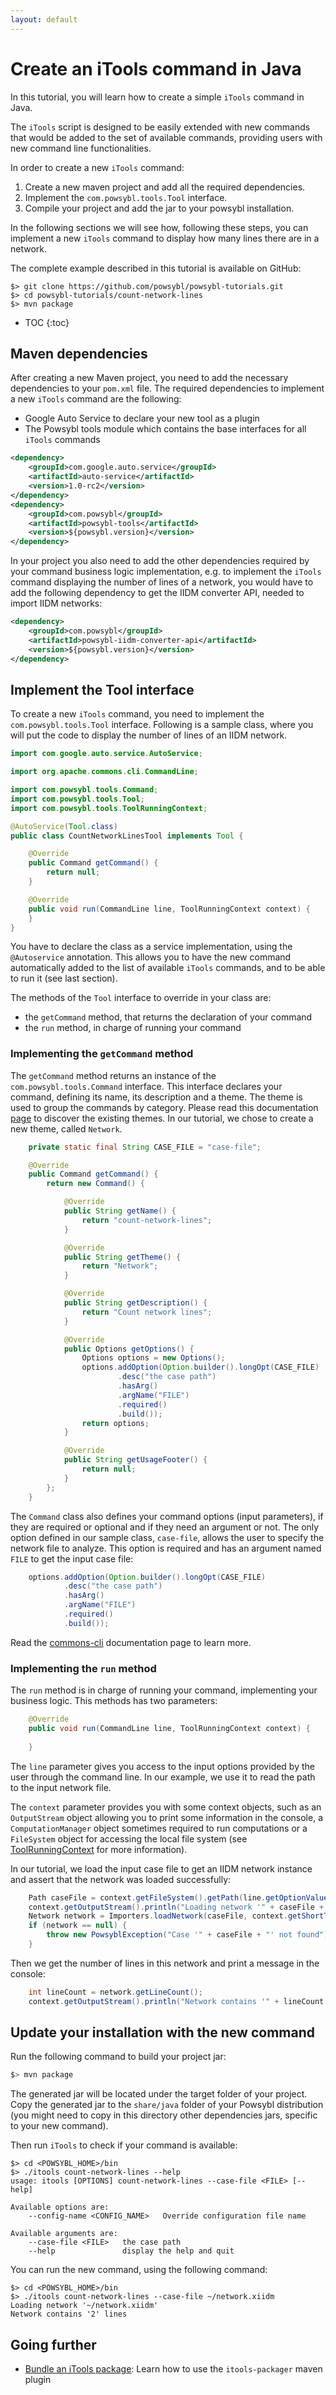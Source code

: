 ```yaml
---
layout: default
---
```


# Create an iTools command in Java
In this tutorial, you will learn how to create a simple `iTools` command in Java.

The `iTools` script is designed to be easily extended with new commands that would be added to the set of
available commands, providing users with new command line functionalities.

In order to create a new `iTools` command:
1. Create a new maven project and add all the required dependencies.
2. Implement the `com.powsybl.tools.Tool` interface.
3. Compile your project and add the jar to your powsybl installation.

In the following sections we will see how, following these steps, you can implement a new `iTools` command to display
how many lines there are in a network.

The complete example described in this tutorial is available on GitHub:
```shell
$> git clone https://github.com/powsybl/powsybl-tutorials.git
$> cd powsybl-tutorials/count-network-lines
$> mvn package
``` 

* TOC
{:toc}

## Maven dependencies

After creating a new Maven project, you need to add the necessary dependencies to your `pom.xml` file. The required
dependencies to implement a new `iTools` command are the following:
- Google Auto Service to declare your new tool as a plugin
- The Powsybl tools module which contains the base interfaces for all `iTools` commands

```xml
<dependency>
    <groupId>com.google.auto.service</groupId>
    <artifactId>auto-service</artifactId>
    <version>1.0-rc2</version>
</dependency>
<dependency>
    <groupId>com.powsybl</groupId>
    <artifactId>powsybl-tools</artifactId>
    <version>${powsybl.version}</version>
</dependency>
```

In your project you also need to add the other dependencies required by your command business logic implementation, e.g.
to implement the `iTools` command displaying the number of lines of a network, you would have to add the following
dependency to get the IIDM converter API, needed to import IIDM networks:

```xml
<dependency>
    <groupId>com.powsybl</groupId>
    <artifactId>powsybl-iidm-converter-api</artifactId>
    <version>${powsybl.version}</version>
</dependency>
```

## Implement the Tool interface

To create a new `iTools` command, you need to implement the `com.powsybl.tools.Tool` interface. Following is a sample
class, where you will put the code to display the number of lines of an IIDM network.

```java
import com.google.auto.service.AutoService;

import org.apache.commons.cli.CommandLine;

import com.powsybl.tools.Command;
import com.powsybl.tools.Tool;
import com.powsybl.tools.ToolRunningContext;

@AutoService(Tool.class)
public class CountNetworkLinesTool implements Tool {

    @Override
    public Command getCommand() {
        return null;
    }

    @Override
    public void run(CommandLine line, ToolRunningContext context) {
    }
}
```

You have to declare the class as a service implementation, using the `@Autoservice` annotation. This allows you to
have the new command automatically added to the list of available `iTools` commands, and to be able to run it (see last
section).

The methods of the `Tool` interface to override in your class are:
- the `getCommand` method, that returns the declaration of your command
- the `run` method, in charge of running your command

### Implementing the `getCommand` method
The `getCommand` method returns an instance of the `com.powsybl.tools.Command` interface. This interface declares your
command, defining its name, its description and a theme. The theme is used to group the commands by category. Please read this documentation [page](../../user/itools/index.md#available-commands) to discover the existing
themes. In our tutorial, we chose to create a new theme, called `Network`.
                      
```java
    private static final String CASE_FILE = "case-file";

    @Override
    public Command getCommand() {
        return new Command() {

            @Override
            public String getName() {
                return "count-network-lines";
            }

            @Override
            public String getTheme() {
                return "Network";
            }

            @Override
            public String getDescription() {
                return "Count network lines";
            }

            @Override
            public Options getOptions() {
                Options options = new Options();
                options.addOption(Option.builder().longOpt(CASE_FILE)
                        .desc("the case path")
                        .hasArg()
                        .argName("FILE")
                        .required()
                        .build());             
                return options;
            }

            @Override
            public String getUsageFooter() {
                return null;
            }
        };
    }
```

The `Command` class also defines your command options (input parameters), if they are required or optional and if they
need an argument or not. The only option defined in our sample class, `case-file`, allows the user to specify the network
file to analyze. This option is required and has an argument named `FILE` to get the input case file:
```java
    options.addOption(Option.builder().longOpt(CASE_FILE)
            .desc("the case path")
            .hasArg()
            .argName("FILE")
            .required()
            .build());  

```
Read the [commons-cli](https://www.javadoc.io/doc/commons-cli/commons-cli/) documentation page
to learn more.

### Implementing the `run` method
The `run` method is in charge of running your command, implementing your business logic. This methods has two parameters:
```java
    @Override
    public void run(CommandLine line, ToolRunningContext context) {
    
    }
```

The `line` parameter gives you access to the input options provided by the user through the command line. In our example,
we use it to read the path to the input network file.

The `context` parameter provides you with some context objects, such as an `OutputStream` object allowing you to print some
information in the console, a `ComputationManager` object sometimes required to run computations or a `FileSystem`
object for accessing the local file system (see [ToolRunningContext](https://www.javadoc.io/doc/powsybl-core/powsybl-core/)
for more information).

In our tutorial, we load the input case file to get an IIDM network instance and assert that the network was loaded
successfully:
```java
    Path caseFile = context.getFileSystem().getPath(line.getOptionValue(CASE_FILE));
    context.getOutputStream().println("Loading network '" + caseFile + "'");
    Network network = Importers.loadNetwork(caseFile, context.getShortTimeExecutionComputationManager(), ImportConfig.load(), null);
    if (network == null) {
        throw new PowsyblException("Case '" + caseFile + "' not found");
    }
```

Then we get the number of lines in this network and print a message in the console:
```java
    int lineCount = network.getLineCount();
    context.getOutputStream().println("Network contains '" + lineCount + "' lines");
```

## Update your installation with the new command

Run the following command to build your project jar:
```bash
$> mvn package
```

The generated jar will be located under the target folder of your project. Copy the generated jar to the `share/java`
folder of your Powsybl distribution (you might need to copy in this directory other dependencies jars, specific to your
new command).

Then run `iTools` to check if your command is available:
```shell
$> cd <POWSYBL_HOME>/bin
$> ./itools count-network-lines --help
usage: itools [OPTIONS] count-network-lines --case-file <FILE> [--help]

Available options are:
    --config-name <CONFIG_NAME>   Override configuration file name

Available arguments are:
    --case-file <FILE>   the case path
    --help               display the help and quit
```

You can run the new command, using the following command:
```shell
$> cd <POWSYBL_HOME>/bin
$> ./itools count-network-lines --case-file ~/network.xiidm
Loading network '~/network.xiidm'
Network contains '2' lines
```

## Going further
- [Bundle an iTools package](itools-packager.md): Learn how to use the `itools-packager` maven plugin
